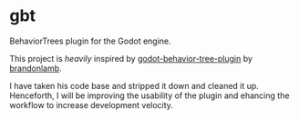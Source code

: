 # gbt

BehaviorTrees plugin for the Godot engine.

This project is _heavily_ inspired by [godot-behavior-tree-plugin](https://github.com/godot-addons/godot-behavior-tree-plugin) by [brandonlamb](https://github.com/brandonlamb).

I have taken his code base and stripped it down and cleaned it up. Henceforth, I will be improving the usability of the plugin and ehancing the workflow to increase development velocity.

